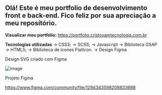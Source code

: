 <h2> Olá! Este é meu portfolio de desenvolvimento front e back-end.  Fico feliz por sua apreciação a meu reposítório. </h2>

<b>Visualizar meu portfólio:</b> https://portfolio.cristovamtecnologia.com.br

<b>Tecnologias utilizadas</b>
→ CSS3;
→ SCSS;
→ Javascript 
→ Biblioteca GSAP 
→ HTML5;
→ Biblioteca de ícones FlatIcon.
→ Design Figma

Design SVG criado com Figma

![image](https://github.com/lcristovam/portfolio/assets/66442285/30d28a52-3cb6-4810-862d-c8764265bda6)

Projeto Figma


https://www.figma.com/community/file/1294343598208833688
